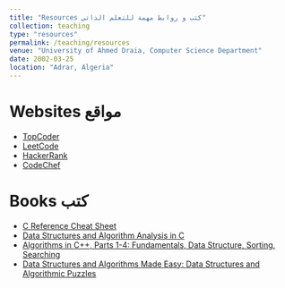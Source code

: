 ```yaml
---
title: "Resources كتب و روابط مهمة للتعلم الذاتي"
collection: teaching
type: "resources"
permalink: /teaching/resources
venue: "University of Ahmed Draia, Computer Science Department"
date: 2002-03-25
location: "Adrar, Algeria"
---
```



Websites مواقع
======
* [TopCoder](https://www.topcoder.com/)
* [LeetCode](https://leetcode.com/)
* [HackerRank](https://www.hackerrank.com/)
* [CodeChef](https://www.codechef.com/)


Books كتب
======
* [C Reference Cheat Sheet](https://cheatography.com/ashlyn-black/cheat-sheets/c-reference/)
* [Data Structures and Algorithm Analysis in C]()
* [Algorithms in C++, Parts 1-4: Fundamentals, Data Structure, Sorting, Searching]()
* [Data Structures and Algorithms Made Easy: Data Structures and Algorithmic Puzzles]()




